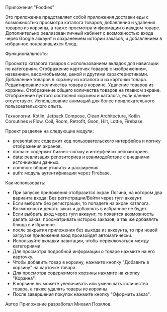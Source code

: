 Приложения "Foodies"

Это приложение представляет собой приложения доставки еды с возможностью просмотра каталога товаров, добавления и удаления товаров из корзины, а также просмотра информации о каждом товаре.  
Дополнительно реализован личный кабинет с возможностью входа через Google аккаунт и сохранением истории заказов, и добавлением в избранное понравившихся блюд.

Функциональность:

Просмотр каталога товаров с использованием вкладок для навигации по категориям.
Отображение карточек товаров с изображением, названием, весом/объемом, ценой и другими характеристиками.
Добавление товаров в корзину из каталога и из карточки товара.
Редактирование количества товара в корзине.
Удаление товаров из корзины.
Отображение общего количества товаров на главном экране.
Отображение пустого состояния корзины и каталога, если данные отсутствуют.
Использование анимаций для более привлекательного пользовательского опыта.

Технологии: Kotlin, Jetpack Compose, Clean Architecture, Kotlin Coroutines и Flow, Coil, Room, Retrofit, Gson, Hilt, Lottie, Firebase.

Проект разделен на следующие модули:  
*  presentation: содержит код пользовательского интерфейса и логику отображения экранов.  
*  domain: содержит бизнес-логику и интерфейсы репозиториев.  
*  data: реализация репозиториев и взаимодействие с внешними источниками данных.  
*  common: общие утилиты и расширения. 
*  auth: модуль аутентификации через Firebase.

Как использовать:  
*  При запуске приложения отобразится экран Логина, на котором два варианта входа: Без регистрации/Войти через гугл аккаунт.  
*  Если выбрать без регистрации, то попадете на экран каталога. Возможности делать заказ и добавлять в избранное не будет.  
*  Если выбрать вход через гугл аккаунт, то появится возможность делать заказ, просматривать исторою заказов, а так же добавлять блюда в избранное.
*  после закрытия приложения без выхода из аккаунта, то при новой загрузке приложения вход произойдет автоматически.  
*  Используйте вкладки навигации, чтобы переключаться между категориями.   
*  Для просмотра подробной информации о товаре нажмите на его карточку.    
*  Чтобы добавить товар в корзину, нажмите кнопку "Добавить в корзину" на карточке товара.  
*  Для просмотра содержимого корзины нажмите на кнопку "Корзина".   
*  В корзине вы можете увеличивать или уменьшать количество товара, а также удалять товары из корзины.
*  После завершения покупок нажмите кнопку "Оформить заказ".

Автор
Приложение разработал Михаил Позялов.
